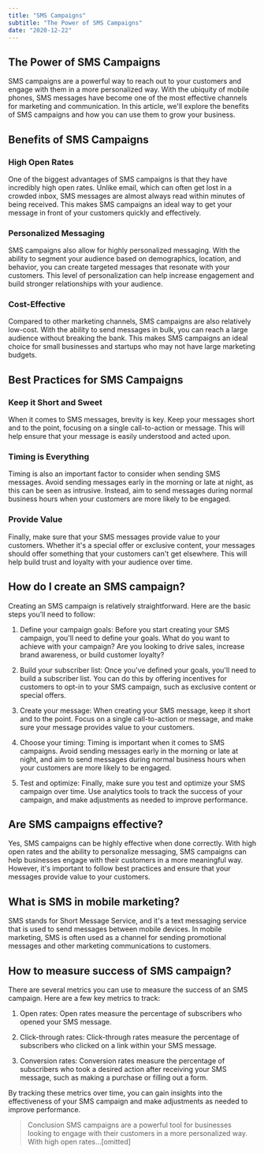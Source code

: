 ```yaml
---
title: "SMS Campaigns"
subtitle: "The Power of SMS Campaigns"
date: "2020-12-22"
---
```


## The Power of SMS Campaigns

SMS campaigns are a powerful way to reach out to your customers and engage with them in a more personalized way. With the ubiquity of mobile phones, SMS messages have become one of the most effective channels for marketing and communication. In this article, we'll explore the benefits of SMS campaigns and how you can use them to grow your business.

## Benefits of SMS Campaigns

### High Open Rates

One of the biggest advantages of SMS campaigns is that they have incredibly high open rates. Unlike email, which can often get lost in a crowded inbox, SMS messages are almost always read within minutes of being received. This makes SMS campaigns an ideal way to get your message in front of your customers quickly and effectively.

### Personalized Messaging

SMS campaigns also allow for highly personalized messaging. With the ability to segment your audience based on demographics, location, and behavior, you can create targeted messages that resonate with your customers. This level of personalization can help increase engagement and build stronger relationships with your audience.

### Cost-Effective

Compared to other marketing channels, SMS campaigns are also relatively low-cost. With the ability to send messages in bulk, you can reach a large audience without breaking the bank. This makes SMS campaigns an ideal choice for small businesses and startups who may not have large marketing budgets.

## Best Practices for SMS Campaigns

### Keep it Short and Sweet

When it comes to SMS messages, brevity is key. Keep your messages short and to the point, focusing on a single call-to-action or message. This will help ensure that your message is easily understood and acted upon.

### Timing is Everything

Timing is also an important factor to consider when sending SMS messages. Avoid sending messages early in the morning or late at night, as this can be seen as intrusive. Instead, aim to send messages during normal business hours when your customers are more likely to be engaged.

### Provide Value

Finally, make sure that your SMS messages provide value to your customers. Whether it's a special offer or exclusive content, your messages should offer something that your customers can't get elsewhere. This will help build trust and loyalty with your audience over time.

## How do I create an SMS campaign?

Creating an SMS campaign is relatively straightforward. Here are the basic steps you'll need to follow:

1. Define your campaign goals: Before you start creating your SMS campaign, you'll need to define your goals. What do you want to achieve with your campaign? Are you looking to drive sales, increase brand awareness, or build customer loyalty?

2. Build your subscriber list: Once you've defined your goals, you'll need to build a subscriber list. You can do this by offering incentives for customers to opt-in to your SMS campaign, such as exclusive content or special offers.

3. Create your message: When creating your SMS message, keep it short and to the point. Focus on a single call-to-action or message, and make sure your message provides value to your customers.

4. Choose your timing: Timing is important when it comes to SMS campaigns. Avoid sending messages early in the morning or late at night, and aim to send messages during normal business hours when your customers are more likely to be engaged.

5. Test and optimize: Finally, make sure you test and optimize your SMS campaign over time. Use analytics tools to track the success of your campaign, and make adjustments as needed to improve performance.

## Are SMS campaigns effective?

Yes, SMS campaigns can be highly effective when done correctly. With high open rates and the ability to personalize messaging, SMS campaigns can help businesses engage with their customers in a more meaningful way. However, it's important to follow best practices and ensure that your messages provide value to your customers.

## What is SMS in mobile marketing?

SMS stands for Short Message Service, and it's a text messaging service that is used to send messages between mobile devices. In mobile marketing, SMS is often used as a channel for sending promotional messages and other marketing communications to customers.

## How to measure success of SMS campaign?

There are several metrics you can use to measure the success of an SMS campaign. Here are a few key metrics to track:

1. Open rates: Open rates measure the percentage of subscribers who opened your SMS message.

2. Click-through rates: Click-through rates measure the percentage of subscribers who clicked on a link within your SMS message.

3. Conversion rates: Conversion rates measure the percentage of subscribers who took a desired action after receiving your SMS message, such as making a purchase or filling out a form.

By tracking these metrics over time, you can gain insights into the effectiveness of your SMS campaign and make adjustments as needed to improve performance.

>Conclusion
 SMS campaigns are a powerful tool for businesses looking to engage with their customers in a more personalized way. With high open rates…[omitted]
